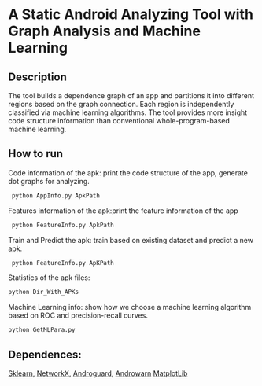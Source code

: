 # A Static Android Analyzing Tool with Graph Analysis and Machine Learning

## Description
The tool builds a dependence graph of an app and partitions it into different regions based on the graph connection.
Each region is independently classified via machine learning algorithms. The tool provides more insight code structure information than conventional whole-program-based machine learning.


## How to run
Code information of the apk: print the code structure of the app, generate dot graphs for analyzing. 
```python
 python AppInfo.py ApkPath
```
Features information of the apk:print the feature information of the app
```python
 python FeatureInfo.py ApkPath
```

Train and Predict the apk: train based on existing dataset and predict a new apk.
```python
 python FeatureInfo.py ApKPath
```
Statistics of the apk files:
```python
python Dir_With_APKs
```
Machine Learning info: show how we choose a machine learning algorithm based on ROC and precision-recall curves.
```python 
python GetMLPara.py
```

## Dependences:

[Sklearn](http://scikit-learn.org/stable/), [NetworkX](https://networkx.github.io/),
[Androguard](https://github.com/androguard), [Androwarn](https://github.com/maaaaz/androwarn)
[MatplotLib](http://matplotlib.org/)
